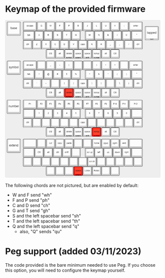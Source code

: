 # Keymap of the provided firmware
![keymap](/images/cheatsheet.PNG)

The following chords are not pictured, but are enabled by default:
- W and F send "wh"
- F and P send "ph"
- C and D send "ch"
- G and T send "gh"
- S and the left spacebar send "sh"
- T and the left spacebar send "th"
- Q and the left spacebar send "q"
    - also, "Q" sends "qu"
# Peg support (added 03/11/2023)
The code provided is the bare minimum needed to use Peg. If you choose this option, you will need to configure the keymap yourself.
